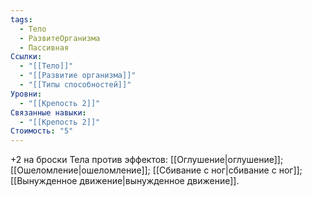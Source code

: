 ```yaml
---
tags:
  - Тело
  - РазвитеОрганизма
  - Пассивная
Ссылки:
  - "[[Тело]]"
  - "[[Развитие организма]]"
  - "[[Типы способностей]]"
Уровни:
  - "[[Крепость 2]]"
Связанные навыки:
  - "[[Крепость 2]]"
Стоимость: "5"
---
```

+2 на броски Тела против эффектов: [[Оглушение|оглушение]]; [[Ошеломление|ошеломление]]; [[Сбивание с ног|сбивание с ног]]; [[Вынужденное движение|вынужденное движение]].